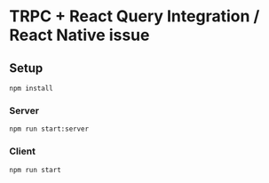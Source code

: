 # TRPC + React Query Integration / React Native issue

## Setup

```
npm install
```

### Server

```
npm run start:server
```

### Client

```
npm run start
```
